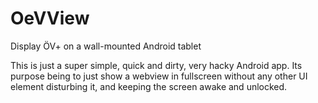 # OeVView
Display ÖV+ on a wall-mounted Android tablet

This is just a super simple, quick and dirty, very hacky Android app. Its purpose being to just show a webview in fullscreen without any other UI element disturbing it, and keeping the screen awake and unlocked.
